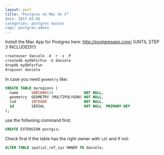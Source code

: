 ```yaml
---
layout: post
title: "Postgres on Mac Os X“
date: 2017-03-02
categories: postgres macosx
tags: postgres-admin
---
```

Install the Mac App for Postgres here: <http://postgresapp.com/> (UNTIL STEP 3 INCLUDED!!!)

```sql
createuser daniele -d -r -s -P
createdb myDbForFun -U daniele
dropdb myDbForFun
dropuser daniele 
```

In case you need `geometry` like:

```sql
CREATE TABLE myregions (
  name      VARCHAR(8)              NOT NULL,
  geometry  GEOMETRY (MULTIPOLYGON) NOT NULL,
  lod       INTEGER                 NOT NULL,
  id        SERIAL                  NOT NULL  PRIMARY KEY
);
```
use the follwoing command first:

```sql
CREATE EXTENSION postgis;
```

Check first if the table has the right owner with `\dt` and if not:

```sql
ALTER TABLE spatial_ref_sys OWNER TO daniele;
```
